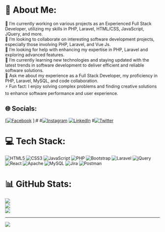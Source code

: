 # 💫 About Me:
🔭 I’m currently working on various projects as an Experienced Full Stack Developer, utilizing my skills in PHP, Laravel, HTML/CSS, JavaScript, JQuery, and more.<br>👯 I’m looking to collaborate on interesting software development projects, especially those involving PHP, Laravel, and Vue Js.<br>🤝 I’m looking for help with enhancing my expertise in PHP, Laravel and exploring advanced features.<br>🌱 I’m currently learning new technologies and staying updated with the latest trends in software development to deliver efficient and reliable software solutions.<br>💬 Ask me about my experience as a Full Stack Developer, my proficiency in PHP, Laravel, MySQL, and code collaboration.<br>⚡ Fun fact: I enjoy solving complex problems and finding creative solutions to enhance software performance and user experience.


## 🌐 Socials:
[[![Facebook](https://img.shields.io/badge/Facebook-%231877F2.svg?logo=Facebook&logoColor=white)](https://facebook.com/solagniashfaque90) ]:#
#[![Instagram](https://img.shields.io/badge/Instagram-%23E4405F.svg?logo=Instagram&logoColor=white)](https://instagram.com/solagniashfaque90) 
[![LinkedIn](https://img.shields.io/badge/LinkedIn-%230077B5.svg?logo=linkedin&logoColor=white)](https://www.linkedin.com/in/ali-raza-swe/) 
#[![Twitter](https://img.shields.io/badge/Twitter-%231DA1F2.svg?logo=Twitter&logoColor=white)](https://twitter.com/ashfaqueahmed90) 

# 💻 Tech Stack:
![HTML5](https://img.shields.io/badge/html5-%23E34F26.svg?style=for-the-badge&logo=html5&logoColor=white) ![CSS3](https://img.shields.io/badge/css3-%231572B6.svg?style=for-the-badge&logo=css3&logoColor=white) ![JavaScript](https://img.shields.io/badge/javascript-%23323330.svg?style=for-the-badge&logo=javascript&logoColor=%23F7DF1E) ![PHP](https://img.shields.io/badge/php-%23777BB4.svg?style=for-the-badge&logo=php&logoColor=white) ![Bootstrap](https://img.shields.io/badge/bootstrap-%23563D7C.svg?style=for-the-badge&logo=bootstrap&logoColor=white) ![Laravel](https://img.shields.io/badge/laravel-%23FF2D20.svg?style=for-the-badge&logo=laravel&logoColor=white) ![jQuery](https://img.shields.io/badge/jquery-%230769AD.svg?style=for-the-badge&logo=jquery&logoColor=white) ![React](https://img.shields.io/badge/react-%2320232a.svg?style=for-the-badge&logo=react&logoColor=%2361DAFB) ![Apache](https://img.shields.io/badge/apache-%23D42029.svg?style=for-the-badge&logo=apache&logoColor=white) ![MySQL](https://img.shields.io/badge/mysql-%2300f.svg?style=for-the-badge&logo=mysql&logoColor=white) ![Jira](https://img.shields.io/badge/jira-%230A0FFF.svg?style=for-the-badge&logo=jira&logoColor=white) ![Postman](https://img.shields.io/badge/Postman-FF6C37?style=for-the-badge&logo=postman&logoColor=white)
# 📊 GitHub Stats:
![](https://github-readme-stats.vercel.app/api?username=Ali-gujjar&theme=dark&hide_border=false&include_all_commits=true&count_private=true)<br/>
![](https://github-readme-streak-stats.herokuapp.com/?user=Ali-gujjar&theme=dark&hide_border=false)<br/>
![](https://github-readme-stats.vercel.app/api/top-langs/?username=Ali-gujjar&theme=dark&hide_border=false&include_all_commits=true&count_private=true&layout=compact)

---
[![](https://visitcount.itsvg.in/api?id=Ali-gujjar&icon=0&color=0)](https://visitcount.itsvg.in)

<!-- Proudly created with GPRM ( https://gprm.itsvg.in ) -->
